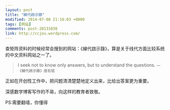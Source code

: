 ```yaml
---
layout: post
title: "線代啟示錄"
modified: 2014-07-08 21:16:03 +0800
tags: [网站]
comments: post-20131030
link: http://ccjou.wordpress.com/
---
```


查矩阵资料的时候经常会搜到的网站：《線代啟示錄》，算是关于线代方面比较系统的中文资料网站之一了。

> I seek not to know only answers, but to understand the questions.
> <small>— 《線代啟示錄》座右铭</small>

正如在开创性工作中，把问题清清楚楚地定义出来，比给出答案更为重要。

深感数学博客写作的不易，向这样的教育者致敬。

PS:需要翻墙，你懂得

